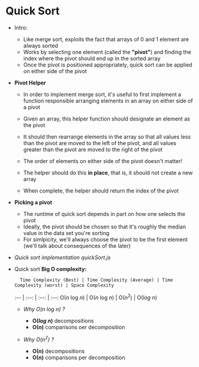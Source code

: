 # Quick Sort

* Intro: 
    - Like merge sort, exploits the fact that arrays of 0 and 1 element are always sorted
    - Works by selecting one element (called the **"pivot"**) and finding the index where the pivot should end up in the sorted array
    - Once the pivot is positioned appropriately, quick sort can be applied on either side of the pivot

* **Pivot Helper**
    - In order to implement merge sort, it's useful to first implement a function responsible arranging elements in an array on either side of a pivot

    - Given an array, this helper function should designate an element as the pivot 

    - It should then rearrange elements in the array so that all values less than the pivot are moved to the left of the pivot, and all values greater than the pivot are moved to the right of the pivot

    - The order of elements on either side of the pivot doesn't matter!

    - The helper should do this **in place**, that is, it should not create a new array

    - When complete, the helper should return the index of the pivot

* **Picking a pivot**
    - The runtime of quick sort depends in part on how one selects the pivot
    - Ideally, the pivot should be chosen so that it's roughly the median value in the data set you're sorting
    - For simlpicity, we'll always choose the pivot to be the first element (we'll talk about consequences of the later)

* *Quick sort implementation quickSort.js*

* Quick sort **Big O complexity:**

        Time Complexity (Best) | Time Complexity (Average) | Time Complexity (worst) | Space Complexity
    :--                   | :--:                      | :--:                    | :--:
    O(*n* log *n*)         | O(*n* log *n*)            | O(*n*<sup>2</sup>)          | O(*log n*)

    - *Why O(*n* log *n*) ?*
        - **O(*log n*)** decompositions
        - **O(*n*)** comparisons oer decomposition

    - *Why O(*n*<sup>2</sup>) ?*
        - **O(*n*)** decompositions
        - **O(*n*)** comparisons per decomposition